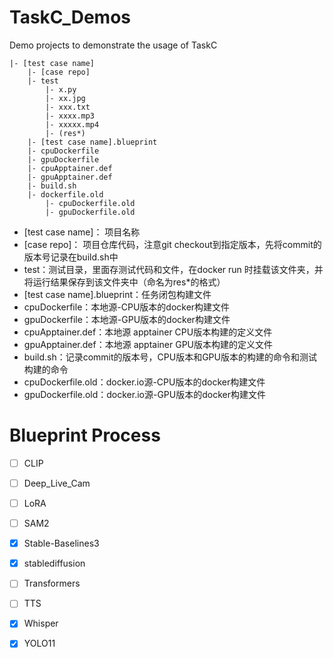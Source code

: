 # TaskC_Demos
Demo projects to demonstrate the usage of TaskC

```
|- [test case name]
    |- [case repo]
    |- test
        |- x.py
        |- xx.jpg
        |- xxx.txt
        |- xxxx.mp3
        |- xxxxx.mp4
        |- (res*)
    |- [test case name].blueprint
    |- cpuDockerfile
    |- gpuDockerfile
    |- cpuApptainer.def
    |- gpuApptainer.def
    |- build.sh
    |- dockerfile.old
        |- cpuDockerfile.old
        |- gpuDockerfile.old
```
+ [test case name]： 项目名称
+ [case repo]： 项目仓库代码，注意git checkout到指定版本，先将commit的版本号记录在build.sh中
+ test：测试目录，里面存测试代码和文件，在docker run 时挂载该文件夹，并将运行结果保存到该文件夹中（命名为res*的格式）
+ [test case name].blueprint：任务闭包构建文件
+ cpuDockerfile：本地源-CPU版本的docker构建文件
+ gpuDockerfile：本地源-GPU版本的docker构建文件
+ cpuApptainer.def：本地源 apptainer CPU版本构建的定义文件
+ gpuApptainer.def：本地源 apptainer GPU版本构建的定义文件
+ build.sh：记录commit的版本号，CPU版本和GPU版本的构建的命令和测试构建的命令
+ cpuDockerfile.old：docker.io源-CPU版本的docker构建文件
+ gpuDockerfile.old：docker.io源-GPU版本的docker构建文件

# Blueprint Process
- [ ] CLIP
- [ ] Deep_Live_Cam 
- [ ] LoRA
- [ ] SAM2
- [x] Stable-Baselines3
- [x] stablediffusion
- [ ] Transformers
- [ ] TTS
- [x] Whisper
- [x] YOLO11

